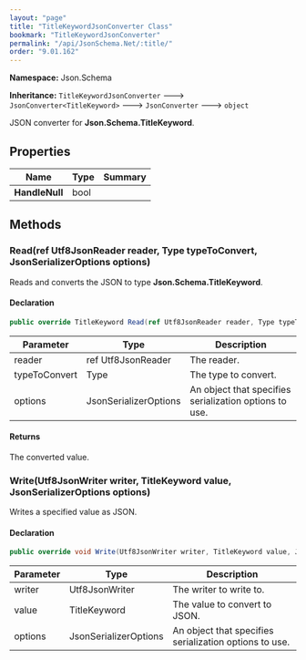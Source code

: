```yaml
---
layout: "page"
title: "TitleKeywordJsonConverter Class"
bookmark: "TitleKeywordJsonConverter"
permalink: "/api/JsonSchema.Net/:title/"
order: "9.01.162"
---
```

**Namespace:** Json.Schema

**Inheritance:**
`TitleKeywordJsonConverter`
 🡒 
`JsonConverter<TitleKeyword>`
 🡒 
`JsonConverter`
 🡒 
`object`

JSON converter for **Json.Schema.TitleKeyword**.

## Properties

| Name | Type | Summary |
|---|---|---|
| **HandleNull** | bool |  |

## Methods

### Read(ref Utf8JsonReader reader, Type typeToConvert, JsonSerializerOptions options)

Reads and converts the JSON to type **Json.Schema.TitleKeyword**.

#### Declaration

```c#
public override TitleKeyword Read(ref Utf8JsonReader reader, Type typeToConvert, JsonSerializerOptions options)
```

| Parameter | Type | Description |
|---|---|---|
| reader | ref Utf8JsonReader | The reader. |
| typeToConvert | Type | The type to convert. |
| options | JsonSerializerOptions | An object that specifies serialization options to use. |


#### Returns

The converted value.

### Write(Utf8JsonWriter writer, TitleKeyword value, JsonSerializerOptions options)

Writes a specified value as JSON.

#### Declaration

```c#
public override void Write(Utf8JsonWriter writer, TitleKeyword value, JsonSerializerOptions options)
```

| Parameter | Type | Description |
|---|---|---|
| writer | Utf8JsonWriter | The writer to write to. |
| value | TitleKeyword | The value to convert to JSON. |
| options | JsonSerializerOptions | An object that specifies serialization options to use. |


